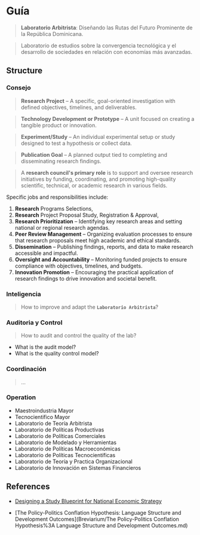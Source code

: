 # Guía

> **Laboratorio Arbitrista**: Diseñando las Rutas del Futuro Prominente de la República Dominicana.

> Laboratorio de estudios sobre la convergencia tecnológica y el desarrollo de sociedades en relación con economías más avanzadas.

## Structure

### Consejo

> **Research Project** – A specific, goal-oriented investigation with defined objectives, timelines, and deliverables.
>

> **Technology Development or Prototype** – A unit focused on creating a tangible product or innovation.
> 

> **Experiment/Study** – An individual experimental setup or study designed to test a hypothesis or collect data.
> 

> **Publication Goal** – A planned output tied to completing and disseminating research findings.
> 

> A **research council's primary role** is to support and oversee research initiatives by funding, coordinating, and promoting high-quality scientific, technical, or academic research in various fields.
>

Specific jobs and responsibilities include:

1. **Research** Programs Selections,
2. **Research** Project Proposal  Study,  Registration &  Approval,
3. **Research Prioritization** – Identifying key research areas and setting national or regional research agendas.
4. **Peer Review Management** – Organizing evaluation processes to ensure that research proposals meet high academic and ethical standards.
5. **Dissemination** – Publishing findings, reports, and data to make research accessible and impactful.
6. **Oversight and Accountability** – Monitoring funded projects to ensure compliance with objectives, timelines, and budgets.
7. **Innovation Promotion** – Encouraging the practical application of research findings to drive innovation and societal benefit.

### Inteligencia

> How to improve and adapt the **`Laboratorio Arbitrista`**?

### Auditoria y Control

> How to audit and control the quality of the lab?

- What is the audit model?
- What is the quality control model?

### Coordinación

> ...

### Operation

- Maestroindustria Mayor
- Tecnocientifico  Mayor
- Laboratorio de Teoría Arbitrista
- Laboratorio de Políticas Productivas
- Laboratorio de Políticas Comerciales
- Laboratorio de Modelado y Herramientas
- Laboratorio de Políticas Macroeconómicas
- Laboratorio de Políticas Tecnocientíficas
- Laboratorio de Teoría y Practica Organizacional
- Laboratorio de Innovación en Sistemas Financieros

## References

* [Designing a Study Blueprint for National Economic Strategy](https://windy-parent-de9.notion.site/Designing-a-Study-Blueprint-for-National-Economic-Strategy-1eed38c7497c802ba7c9c6fa671f0210)
- [The Policy-Politics Conflation Hypothesis: Language Structure and Development Outcomes](Breviarium/The Policy-Politics Conflation Hypothesis%3A Language Structure and Development Outcomes.md)
